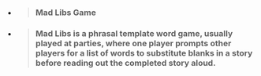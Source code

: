 - > ### **Mad Libs Game**
- > ### **Mad Libs** is a phrasal template word game, usually played at parties, where one player prompts other players for a list of words to substitute blanks in a story before reading out the completed story aloud.
